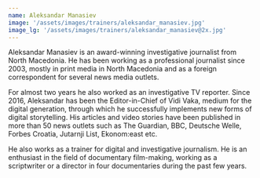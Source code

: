 ```yaml
---
name: Aleksandar Manasiev
image: '/assets/images/trainers/aleksandar_manasiev.jpg'
image_lg: '/assets/images/trainers/aleksandar_manasiev@2x.jpg'
---
```


Aleksandar Manasiev is an award-winning investigative journalist from North Macedonia. He has been working as a professional journalist since 2003, mostly in print media in North Macedonia and as a foreign correspondent for several news media outlets.

For almost two years he also worked as an investigative TV reporter. Since 2016, Aleksandar has been the Editor-in-Chief of Vidi Vaka, medium for the digital generation, through which he successfully implements new forms of digital storytelling. His articles and video stories have been published in more than 50 news outlets such as The Guardian, BBC, Deutsche Welle, Forbes Croatia, Jutarnji List, Ekonom:east etc.

He also works as a trainer for digital and investigative journalism. He is an enthusiast in the field of documentary film-making, working as a scriptwriter or a director in four documentaries during the past few years.